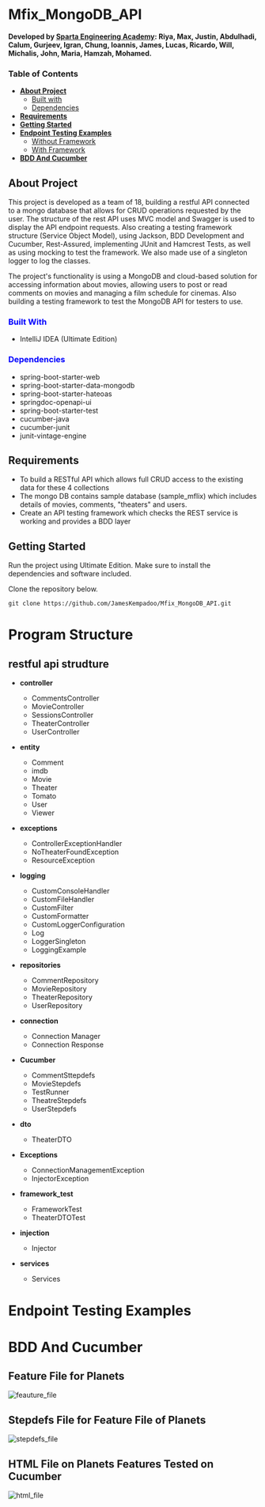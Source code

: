 # Mfix_MongoDB_API
**Developed by <ins>Sparta Engineering Academy</ins>: 
Riya, 
Max,
Justin,
Abdulhadi,
Calum,
Gurjeev,
Igran,
Chung,
Ioannis,
James,
Lucas,
Ricardo,
Will,
Michalis,
John,
Maria,
Hamzah,
Mohamed.**

### **Table of Contents**
* [**About Project**](#about-project)
    * [Built with](#built-with)
    * [Dependencies](#dependencies)
* [**Requirements**](#requirements)
* [**Getting Started**](#getting-started)
* [**Endpoint Testing Examples**](#endpoints)
    * [Without Framework](#without-framework)
    * [With Framework](#with-framework)
* [**BDD And Cucumber**](#bdd-and-cucumber)

## About Project

This project is developed as a team of 18, building a restful API connected to a mongo database that allows for CRUD operations requested by the user. The structure of the 
rest API uses MVC model and Swagger is used to display the API endpoint requests.
Also creating a testing framework structure (Service Object Model), using Jackson,
BDD Development and Cucumber, Rest-Assured, implementing JUnit and Hamcrest Tests, as well as using mocking to test the framework. We also
made use of a singleton logger to log the classes.

The project's functionality is using a MongoDB and cloud-based solution for accessing information about movies,
allowing users to post or read comments on movies and managing a film schedule for cinemas. Also building a testing framework to test the MongoDB API for testers to use.

### <span style="color: blue;">**Built With**</span>

* IntelliJ IDEA (Ultimate Edition)

### <span style="color: blue;">**Dependencies**</span>

* spring-boot-starter-web
* spring-boot-starter-data-mongodb
* spring-boot-starter-hateoas
* springdoc-openapi-ui
* spring-boot-starter-test
* cucumber-java
* cucumber-junit
* junit-vintage-engine

## Requirements

* To build a RESTful API which allows full CRUD access to the existing data for these 4 collections
* The mongo DB contains sample database (sample_mflix) which includes details of movies, comments, "theaters" and users.
* Create an API testing framework which checks the REST service is working and provides a BDD layer



## Getting Started

Run the project using Ultimate Edition.
Make sure to install the dependencies and software included.

Clone the repository below.
```
git clone https://github.com/JamesKempadoo/Mfix_MongoDB_API.git
```

# Program Structure
## restful api strudture

* **controller**
  * CommentsController
  * MovieController
  * SessionsController
  * TheaterController
  * UserController
  
* **entity**
  * Comment
  * imdb
  * Movie
  * Theater
  * Tomato
  * User
  * Viewer
  
* **exceptions**
  * ControllerExceptionHandler
  * NoTheaterFoundException
  * ResourceException
 
* **logging**
  * CustomConsoleHandler
  * CustomFileHandler 
  * CustomFilter
  * CustomFormatter
  * CustomLoggerConfiguration
  * Log
  * LoggerSingleton
  * LoggingExample

* **repositories**
  * CommentRepository
  * MovieRepository
  * TheaterRepository 
  * UserRepository 

* **connection**
    * Connection Manager
    * Connection Response
  
* **Cucumber**
  * CommentSttepdefs
  * MovieStepdefs
  * TestRunner
  * TheatreStepdefs
  * UserStepdefs

* **dto**
  * TheaterDTO

* **Exceptions**
  * ConnectionManagementException
  * InjectorException

* **framework_test**
  * FrameworkTest
  * TheaterDTOTest

* **injection**
  * Injector

* **services**
  * Services

# Endpoint Testing Examples



# BDD And Cucumber


## Feature File for Planets

![feauture_file](https://github.com/MRobertsSparta/SWAPITestingFramework/blob/dev/programscreenshots/featurefile.png)

## Stepdefs File for Feature File of Planets

![stepdefs_file](https://github.com/MRobertsSparta/SWAPITestingFramework/blob/dev/programscreenshots/stepdefs.png)

## HTML File on Planets Features Tested on Cucumber

![html_file](https://github.com/MRobertsSparta/SWAPITestingFramework/blob/dev/programscreenshots/htmlfile.png)